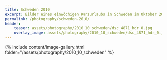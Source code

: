 ```yaml
---
title: Schweden 2010
excerpt: Bilder eines einwöchigen Kurzurlaubs in Schweden im Oktober 2010.
permalink: /photography/schweden-2010/
header:
    teaser: assets/photography/2010_10_schweden/dsc_4871_hdr_0.jpg
    overlay_image: assets/photography/2010_10_schweden/dsc_4871_hdr_0.jpg
---
```


{% include content/image-gallery.html folder="/assets/photography/2010_10_schweden" %}